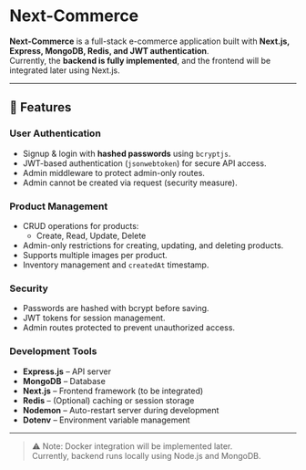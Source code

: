 # Next-Commerce

**Next-Commerce** is a full-stack e-commerce application built with **Next.js, Express, MongoDB, Redis, and JWT authentication**.  
Currently, the **backend is fully implemented**, and the frontend will be integrated later using Next.js.

---

## 🚀 Features

### User Authentication
- Signup & login with **hashed passwords** using `bcryptjs`.
- JWT-based authentication (`jsonwebtoken`) for secure API access.
- Admin middleware to protect admin-only routes.
- Admin cannot be created via request (security measure).

### Product Management
- CRUD operations for products:
  - Create, Read, Update, Delete
- Admin-only restrictions for creating, updating, and deleting products.
- Supports multiple images per product.
- Inventory management and `createdAt` timestamp.

### Security
- Passwords are hashed with bcrypt before saving.
- JWT tokens for session management.
- Admin routes protected to prevent unauthorized access.

### Development Tools
- **Express.js** – API server
- **MongoDB** – Database
- **Next.js** – Frontend framework (to be integrated)
- **Redis** – (Optional) caching or session storage
- **Nodemon** – Auto-restart server during development
- **Dotenv** – Environment variable management

---
> ⚠️ Note: Docker integration will be implemented later.  
> Currently, backend runs locally using Node.js and MongoDB.


